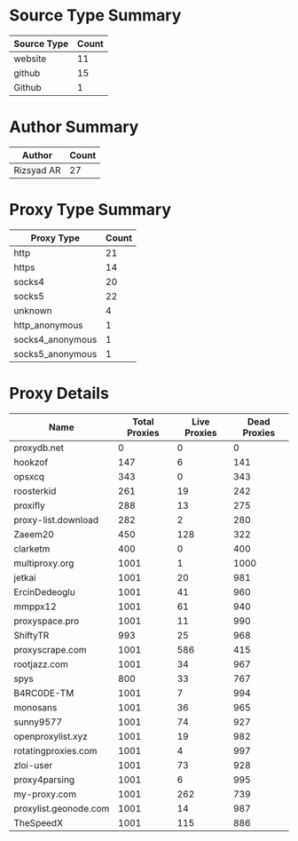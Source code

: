 # Source Type Summary

| Source Type | Count |
|-------------|-------|
| website | 11 |
| github | 15 |
| Github | 1 |


# Author Summary

| Author | Count |
|--------|-------|
| Rizsyad AR | 27 |


# Proxy Type Summary

| Proxy Type | Count |
|------------|-------|
| http | 21 |
| https | 14 |
| socks4 | 20 |
| socks5 | 22 |
| unknown | 4 |
| http_anonymous | 1 |
| socks4_anonymous | 1 |
| socks5_anonymous | 1 |


# Proxy Details

| Name | Total Proxies | Live Proxies | Dead Proxies |
|------|---------------|--------------|---------------|
| proxydb.net | 0 | 0 | 0 |
| hookzof | 147 | 6 | 141 |
| opsxcq | 343 | 0 | 343 |
| roosterkid | 261 | 19 | 242 |
| proxifly | 288 | 13 | 275 |
| proxy-list.download | 282 | 2 | 280 |
| Zaeem20 | 450 | 128 | 322 |
| clarketm | 400 | 0 | 400 |
| multiproxy.org | 1001 | 1 | 1000 |
| jetkai | 1001 | 20 | 981 |
| ErcinDedeoglu | 1001 | 41 | 960 |
| mmppx12 | 1001 | 61 | 940 |
| proxyspace.pro | 1001 | 11 | 990 |
| ShiftyTR | 993 | 25 | 968 |
| proxyscrape.com | 1001 | 586 | 415 |
| rootjazz.com | 1001 | 34 | 967 |
| spys | 800 | 33 | 767 |
| B4RC0DE-TM | 1001 | 7 | 994 |
| monosans | 1001 | 36 | 965 |
| sunny9577 | 1001 | 74 | 927 |
| openproxylist.xyz | 1001 | 19 | 982 |
| rotatingproxies.com | 1001 | 4 | 997 |
| zloi-user | 1001 | 73 | 928 |
| proxy4parsing | 1001 | 6 | 995 |
| my-proxy.com | 1001 | 262 | 739 |
| proxylist.geonode.com | 1001 | 14 | 987 |
| TheSpeedX | 1001 | 115 | 886 |
